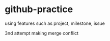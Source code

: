 # github-practice
using features such as project, milestone, issue

3nd attempt making merge conflict
